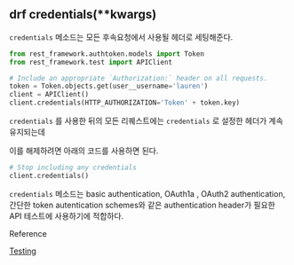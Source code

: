## drf credentials(\*\*kwargs)

`credentials` 메소드는 모든 후속요청에서 사용될 헤더로 세팅해준다.

```python
from rest_framework.authtoken.models import Token
from rest_framework.test import APIClient

# Include an appropriate `Authorization:` header on all requests.
token = Token.objects.get(user__username='lauren')
client = APIClient()
client.credentials(HTTP_AUTHORIZATION='Token' + token.key)
```

`credentials` 를 사용한 뒤의 모든 리퀘스트에는 `credentials` 로 설정한 헤더가 계속 유지되는데

이를 해제하려면 아래의 코드를 사용하면 된다.

```python
# Stop including any credentials
client.credentials()
```

`credentials` 메소드는 basic authentication, OAuth1a , OAuth2 authentication, 간단한 token autentication schemes와 같은 authentication header가 필요한 API 테스트에 사용하기에 적합하다.

Reference

[Testing](https://www.django-rest-framework.org/api-guide/testing/)
